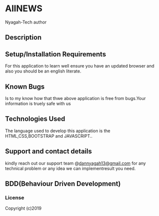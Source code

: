 # AllNEWS
Nyagah-Tech author
## Description

## Setup/Installation Requirements
For this application to learn well ensure you have an updated browser and also you should be an english literate.
## Known Bugs
 Is to my know how that thwe above application is free from bugs.Your information is truely safe with us
## Technologies Used
The language used to develop this application is the HTML,CSS,BOOTSTRAP and JAVASCRIPT.. 
## Support and contact details
 kindly reach out our support team @dannyagah13@gmail.com for any technical problem or any idea we can implementresult you need.
## BDD(Behaviour Driven Development)
 
### License

Copyright (c)2019 